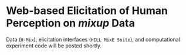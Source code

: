 # Web-based Elicitation of Human Perception on <i>mixup</i> Data

Data (``H-Mix``), elicitation interfaces  (``HILL MixE Suite``), and computational experiment code will be posted shortly.
